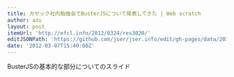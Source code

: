 ```yaml
---
title: カヤック社内勉強会でBusterJSについて発表してきた | Web scratch
author: azu
layout: post
itemUrl: 'http://efcl.info/2012/0324/res3020/'
editJSONPath: 'https://github.com/jser/jser.info/edit/gh-pages/data/2012/03/index.json'
date: '2012-03-07T15:40:00Z'
---
```

BusterJSの基本的な部分についてのスライド

